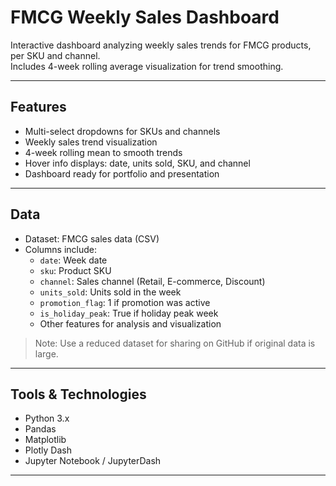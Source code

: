# FMCG Weekly Sales Dashboard

Interactive dashboard analyzing weekly sales trends for FMCG products, per SKU and channel.  
Includes 4-week rolling average visualization for trend smoothing.  

---

## Features
- Multi-select dropdowns for SKUs and channels
- Weekly sales trend visualization
- 4-week rolling mean to smooth trends
- Hover info displays: date, units sold, SKU, and channel
- Dashboard ready for portfolio and presentation

---

## Data
- Dataset: FMCG sales data (CSV)
- Columns include:
  - `date`: Week date
  - `sku`: Product SKU
  - `channel`: Sales channel (Retail, E-commerce, Discount)
  - `units_sold`: Units sold in the week
  - `promotion_flag`: 1 if promotion was active
  - `is_holiday_peak`: True if holiday peak week
  - Other features for analysis and visualization

> Note: Use a reduced dataset for sharing on GitHub if original data is large.

---

## Tools & Technologies
- Python 3.x
- Pandas
- Matplotlib
- Plotly Dash
- Jupyter Notebook / JupyterDash

---
